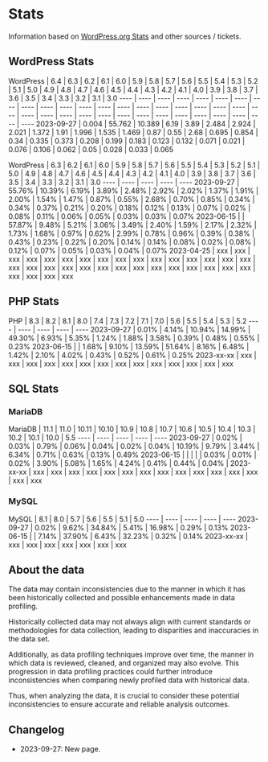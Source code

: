 # Stats

Information based on [WordPress.org Stats](https://wordpress.org/about/stats/) and other sources / tickets.

## WordPress Stats

WordPress | 6.4 | 6.3 | 6.2 | 6.1 | 6.0 | 5.9 | 5.8 | 5.7 | 5.6 | 5.5 | 5.4 | 5.3 | 5.2 | 5.1 | 5.0 | 4.9 | 4.8 | 4.7 | 4.6 | 4.5 | 4.4 | 4.3 | 4.2 | 4.1 | 4.0 | 3.9 | 3.8 | 3.7 | 3.6 | 3.5 | 3.4 | 3.3 | 3.2 | 3.1 | 3.0
---- | ---- | ---- | ---- | ---- | ---- | ---- | ---- | ---- | ---- | ---- | ---- | ---- | ---- | ---- | ---- | ---- | ---- | ---- | ---- | ---- | ---- | ---- | ---- | ---- | ---- | ---- | ---- | ---- | ---- | ---- | ---- | ---- | ---- | ----
2023-09-27 | 0.004 | 55.762 | 10.389 | 6.19 | 3.89 | 2.484 | 2.924 | 2.021 | 1.372 | 1.91 | 1.996 | 1.535 | 1.469 | 0.87 | 0.55 | 2.68 | 0.695 | 0.854 | 0.34 | 0.335 | 0.373 | 0.208 | 0.199 | 0.183 | 0.123 | 0.132 | 0.071 | 0.021 | 0.076 | 0.106 | 0.062 | 0.05 | 0.028 | 0.033 | 0.065



WordPress | 6.3 | 6.2 | 6.1 | 6.0 | 5.9 | 5.8 | 5.7 | 5.6 | 5.5 | 5.4 | 5.3 | 5.2 | 5.1 | 5.0 | 4.9 | 4.8 | 4.7 | 4.6 | 4.5 | 4.4 | 4.3 | 4.2 | 4.1 | 4.0 | 3.9 | 3.8 | 3.7 | 3.6 | 3.5 | 3.4 | 3.3 | 3.2 | 3.1 | 3.0
---- | ---- | ---- | ---- | ----
2023-09-27 | 55.76% | 10.39% | 6.19% | 3.89% | 2.48% | 2.92% | 2.02% | 1.37% | 1.91% | 2.00% | 1.54% | 1.47% | 0.87% | 0.55% | 2.68% | 0.70% | 0.85% | 0.34% | 0.34% | 0.37% | 0.21% | 0.20% | 0.18% | 0.12% | 0.13% | 0.07% | 0.02% | 0.08% | 0.11% | 0.06% | 0.05% | 0.03% | 0.03% | 0.07%
2023-06-15 | | 57.87% | 9.48% | 5.21% | 3.06% | 3.49% | 2.40% | 1.59% | 2.17% | 2.32% | 1.73% | 1.68% | 0.97% | 0.62% | 2.99% | 0.78% | 0.96% | 0.39% | 0.38% | 0.43% | 0.23% | 0.22% | 0.20% | 0.14% | 0.14% | 0.08% | 0.02% | 0.08% | 0.12% | 0.07% | 0.05% | 0.03% | 0.04% | 0.07%
2023-04-25 | xxx | xxx | xxx | xxx | xxx | xxx | xxx | xxx | xxx | xxx | xxx | xxx | xxx | xxx | xxx | xxx | xxx | xxx | xxx | xxx | xxx | xxx | xxx | xxx | xxx | xxx | xxx | xxx | xxx | xxx | xxx | xxx | xxx | xxx

## PHP Stats

PHP | 8.3 | 8.2 | 8.1 | 8.0 | 7.4 | 7.3 | 7.2 | 7.1 | 7.0 | 5.6 | 5.5 | 5.4 | 5.3 | 5.2
---- | ---- | ---- | ---- | ----
2023-09-27 | 0.01% | 4.14% | 10.94% | 14.99% | 49.30% | 6.93% | 5.35% | 1.24% | 1.88% | 3.58% | 0.39% | 0.48% | 0.55% | 0.23%
2023-06-15 | | 1.68% | 9.10% | 13.59% | 51.64% | 8.16% | 6.48% | 1.42% | 2.10% | 4.02% | 0.43% | 0.52% | 0.61% | 0.25%
2023-xx-xx | xxx | xxx | xxx | xxx | xxx | xxx | xxx | xxx | xxx | xxx | xxx | xxx | xxx | xxx

## SQL Stats

### MariaDB

MariaDB | 11.1 | 11.0 | 10.11 | 10.10 | 10.9 | 10.8 | 10.7 | 10.6 | 10.5 | 10.4 | 10.3 | 10.2 | 10.1 | 10.0 | 5.5
---- | ---- | ---- | ---- | ----
2023-09-27 | 0.02% | 0.03% | 0.79% | 0.06% | 0.04% | 0.02% | 0.04% | 10.19% | 9.79% | 3.44% | 6.34% | 0.71% | 0.63% | 0.13% | 0.49%
2023-06-15 | | | | | 0.03% | 0.01% | 0.02% | 3.90% | 5.08% | 1.65% | 4.24% | 0.41% | 0.44% | 0.04% | 
2023-xx-xx | xxx | xxx | xxx | xxx | xxx | xxx | xxx | xxx | xxx | xxx | xxx | xxx | xxx | xxx | xxx

### MySQL

MySQL | 8.1 | 8.0 | 5.7 | 5.6 | 5.5 | 5.1 | 5.0
---- | ---- | ---- | ---- | ----
2023-09-27 | 0.02% | 9.62% | 34.84% | 5.41% | 16.98% | 0.29% | 0.13%
2023-06-15 | | 7.14% | 37.90% | 6.43% | 32.23% | 0.32% | 0.14%
2023-xx-xx | xxx | xxx | xxx | xxx | xxx | xxx | xxx

## About the data

The data may contain inconsistencies due to the manner in which it has been historically collected and possible enhancements made in data profiling.

Historically collected data may not always align with current standards or methodologies for data collection, leading to disparities and inaccuracies in the data set.

Additionally, as data profiling techniques improve over time, the manner in which data is reviewed, cleaned, and organized may also evolve. This progression in data profiling practices could further introduce inconsistencies when comparing newly profiled data with historical data.

Thus, when analyzing the data, it is crucial to consider these potential inconsistencies to ensure accurate and reliable analysis outcomes.

## Changelog

- 2023-09-27: New page.
